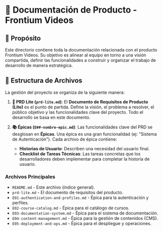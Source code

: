 # 🚀 Documentación de Producto - Frontium Videos

## 🎯 Propósito

Este directorio contiene toda la documentación relacionada con el producto Frontium Videos. Su objetivo es alinear al equipo en torno a una visión compartida, definir las funcionalidades a construir y organizar el trabajo de desarrollo de manera estratégica.

## 📁 Estructura de Archivos

La gestión del proyecto se organiza de la siguiente manera:

1.  **📄 PRD Lite (`prd-lite.md`)**: El **Documento de Requisitos de Producto (Lite)** es el punto de partida. Define la visión, el problema a resolver, el público objetivo y las funcionalidades clave del proyecto. Todo el desarrollo se basa en este documento.

2.  **📚 Épicas (`E##-nombre-epic.md`)**: Las funcionalidades clave del PRD se desglosan en **Épicas**. Una épica es una gran funcionalidad (ej: "Sistema de Autenticación"). Cada archivo de épica contiene:
    *   **Historias de Usuario**: Describen una necesidad del usuario final.
    *   **Checklist de Tareas Técnicas**: Las tareas concretas que los desarrolladores deben implementar para completar la historia de usuario.

### Archivos Principales

- `README.md` - Este archivo (índice general).
- `prd-lite.md` - El documento de requisitos del producto.
- `E01-authentication-and-profiles.md` - Épica para la autenticación y perfiles.
- `E02-course-catalog.md` - Épica para el catálogo de cursos.
- `E03-documentation-system.md` - Épica para el sistema de documentación.
- `E04-content-management.md` - Épica para la gestión de contenidos (CMS).
- `E05-deployment-and-ops.md` - Épica para el despliegue y operaciones.